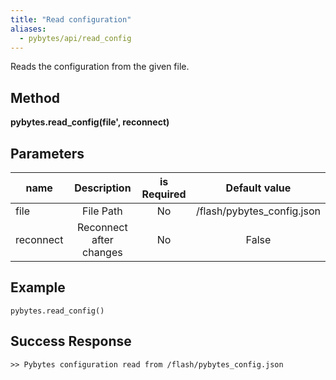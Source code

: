 ```yaml
---
title: "Read configuration"
aliases:
  - pybytes/api/read_config
---
```


  Reads the configuration from the given file.

**Method**
----
**pybytes.read_config(file', reconnect)**

**Parameters**
----
| name  | Description   | is Required    | Default value
| ------------- |:-------------:|:-------------:|:-------------:|
| file   | File Path  | No   | /flash/pybytes_config.json  |
| reconnect   | Reconnect after changes  | No   | False  |

**Example**
----
`pybytes.read_config()`

**Success Response**
----

```
>> Pybytes configuration read from /flash/pybytes_config.json
```
